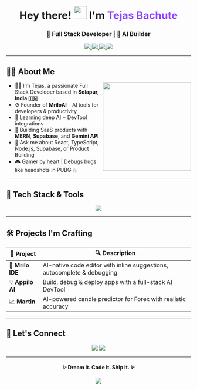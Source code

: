 <!-- Hero Header -->
<h1 align="center">
  Hey there! <img src="https://media.giphy.com/media/hvRJCLFzcasrR4ia7z/giphy.gif" width="35px" />
  I'm <span style="color:#9146FF;">Tejas Bachute</span>
</h1>

<h3 align="center">🚀 Full Stack Developer | 🧠 AI Builder</h3>

<p align="center">
  <a href="https://portfolio-tejass21.vercel.app/" target="_blank">
    <img src="https://img.shields.io/badge/Portfolio-%239146FF.svg?&style=for-the-badge&logo=vercel&logoColor=white" />
  </a>
  <a href="https://www.linkedin.com/in/tejasbachute/" target="_blank">
    <img src="https://img.shields.io/badge/LinkedIn-0A66C2.svg?&style=for-the-badge&logo=linkedin&logoColor=white" />
  </a>
  <a href="https://twitter.com/tejaxs21" target="_blank">
    <img src="https://img.shields.io/badge/Twitter-1DA1F2.svg?&style=for-the-badge&logo=twitter&logoColor=white" />
  </a>
  <a href="https://www.instagram.com/tejaxs.21" target="_blank">
    <img src="https://img.shields.io/badge/Instagram-E4405F.svg?&style=for-the-badge&logo=instagram&logoColor=white" />
  </a>
</p>

---

## 👨‍💻 About Me

<img src="https://media.giphy.com/media/qgQUggAC3Pfv687qPC/giphy.gif" align="right" height="240px" />

- 🧑‍💻 I’m Tejas, a passionate Full Stack Developer based in **Solapur, India 🇮🇳**
- ⚙️ Founder of **MriloAI** – AI tools for developers & productivity
- 🧠 Learning deep AI + DevTool integrations
- 🧰 Building SaaS products with **MERN**, **Supabase**, and **Gemini API**
- 💬 Ask me about React, TypeScript, Node.js, Supabase, or Product Building
- 🎮 Gamer by heart | Debugs bugs like headshots in PUBG 💥

---

## 🚀 Tech Stack & Tools

<p align="center">
  <img src="https://skillicons.dev/icons?i=react,nextjs,nodejs,typescript,javascript,tailwind,redux,html,css,mongodb,express,git,github,vscode,vercel,postman" />
</p>

---

## 🛠️ Projects I'm Crafting

| 🚧 Project | 🔍 Description |
|-----------|----------------|
| 🎨 **Mrilo IDE** | AI-native code editor with inline suggestions, autocomplete & debugging |
| 💡 **Appilo AI** | Build, debug & deploy apps with a full-stack AI DevTool |
| 📈 **Martin** | AI-powered candle predictor for Forex with realistic accuracy |

---

## 📣 Let's Connect

<p align="center">
  <a href="mailto:tejass21official@gmail.com"><img src="https://img.shields.io/badge/Email-D14836?style=for-the-badge&logo=gmail&logoColor=white" /></a>
  <a href="https://portfolio-tejass21.vercel.app/" target="_blank"><img src="https://img.shields.io/badge/My Portfolio-000000?style=for-the-badge&logo=About.me&logoColor=white" /></a>
</p>

---

<h4 align="center">✨ Dream it. Code it. Ship it. ✨</h4>
<p align="center">
  <img src="https://readme-typing-svg.demolab.com?font=Fira+Code&weight=500&size=22&duration=3000&pause=800&color=9146FF&center=true&width=435&lines=Always+Building+Something+New...;Let%27s+Collaborate+%F0%9F%A4%9D;Fueled+By+Code+and+Coffee+%E2%98%95%EF%B8%8F" />
</p>
